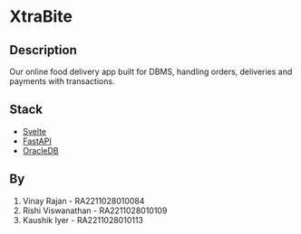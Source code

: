 # XtraBite

## Description
Our online food delivery app built for DBMS, handling orders, deliveries and payments with transactions.

## Stack
 - [Svelte](https://svelte.dev/)
 - [FastAPI](https://fastapi.tiangolo.com/)
 - [OracleDB](https://www.oracle.com/database/)

## By
1. Vinay Rajan - RA2211028010084
2. Rishi Viswanathan - RA2211028010109
3. Kaushik Iyer - RA2211028010113

